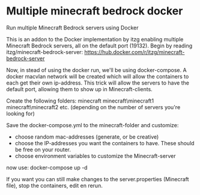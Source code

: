 # Multiple minecraft bedrock docker
Run multiple Minecraft Bedrock servers using Docker

This is an addon to the Docker implementation by itzg enabling multiple Minecraft Bedrock servers, all on the default port (19132).
Begin by reading itzg/minecraft-bedrock-server: https://hub.docker.com/r/itzg/minecraft-bedrock-server

Now, in stead of using the docker run, we'll be using docker-compose. 
A docker macvlan network will be created which will allow the containers to each get their own ip-address. This trick will allow the servers to have the default port, allowing them to show up in Minecraft-clients.

Create the following folders:
minecraft
minecraft\minecraft1
minecraft\minecraft2
etc. (depending on the number of servers you're looking for)

Save the docker-compose.yml to the minecraft-folder and customize:
- choose random mac-addresses (generate, or be creative)
- choose the IP-addresses you want the containers to have. These should be free on your router.  
- choose environment variables to customize the Minecraft-server

now use:
docker-compose up -d

If you want you can still make changes to the server.properties (Minecraft file), stop the containers, edit en rerun. 

